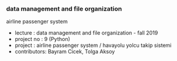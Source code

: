 ### data management and file organization
airline passenger system

- lecture     : data management and file organization - fall 2019<br>
- project no  : 9 (Python)
- project     : airline passenger system / havayolu yolcu takip sistemi<br>
- contributors: Bayram Cicek, Tolga Aksoy
